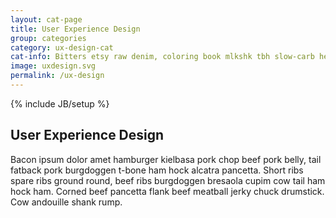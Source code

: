 ```yaml
---
layout: cat-page
title: User Experience Design
group: categories
category: ux-design-cat
cat-info: Bitters etsy raw denim, coloring book mlkshk tbh slow-carb hella drinking vinegar waistcoat semiotics tacos shoreditch. Irony selvage keytar, street art thundercats try-hard health goth godard messenger bag YOLO prism vice.
image: uxdesign.svg
permalink: /ux-design
---
```

{% include JB/setup %}

## User Experience Design

Bacon ipsum dolor amet hamburger kielbasa pork chop beef pork belly, tail fatback pork burgdoggen t-bone ham hock alcatra pancetta. Short ribs spare ribs ground round, beef ribs burgdoggen bresaola cupim cow tail ham hock ham. Corned beef pancetta flank beef meatball jerky chuck drumstick. Cow andouille shank rump.
